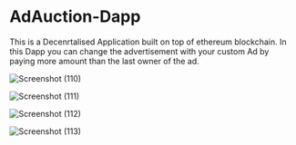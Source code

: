 # AdAuction-Dapp
This is a Decenrtalised Application built on top of ethereum blockchain.
In this Dapp you can change the advertisement with your custom Ad by paying more amount than the last owner of the ad.

![Screenshot (110)](https://user-images.githubusercontent.com/87273737/140598084-08ba8903-3e32-4671-9087-f0675b3a497b.png)

![Screenshot (111)](https://user-images.githubusercontent.com/87273737/140598085-6f62da58-c018-40e6-a864-c60a11a6f78b.png)

![Screenshot (112)](https://user-images.githubusercontent.com/87273737/140598089-97cf8f18-2102-451b-b145-8e21dcc62ae2.png)

![Screenshot (113)](https://user-images.githubusercontent.com/87273737/140598094-b285b8a1-2cf7-404f-bf40-076b62db9794.png)
